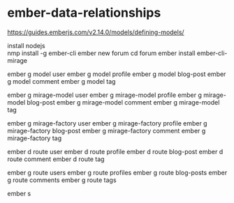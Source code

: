 # ember-data-relationships

https://guides.emberjs.com/v2.14.0/models/defining-models/

install nodejs<br />
nmp install -g ember-cli
ember new forum
cd forum
ember install ember-cli-mirage

ember g model user
ember g model profile
ember g model blog-post
ember g model comment
ember g model tag

ember g mirage-model user
ember g mirage-model profile
ember g mirage-model blog-post
ember g mirage-model comment
ember g mirage-model tag

ember g mirage-factory user
ember g mirage-factory profile
ember g mirage-factory blog-post
ember g mirage-factory comment
ember g mirage-factory tag

ember d route user
ember d route profile
ember d route blog-post
ember d route comment
ember d route tag

ember g route users
ember g route profiles
ember g route blog-posts
ember g route comments
ember g route tags

ember s
